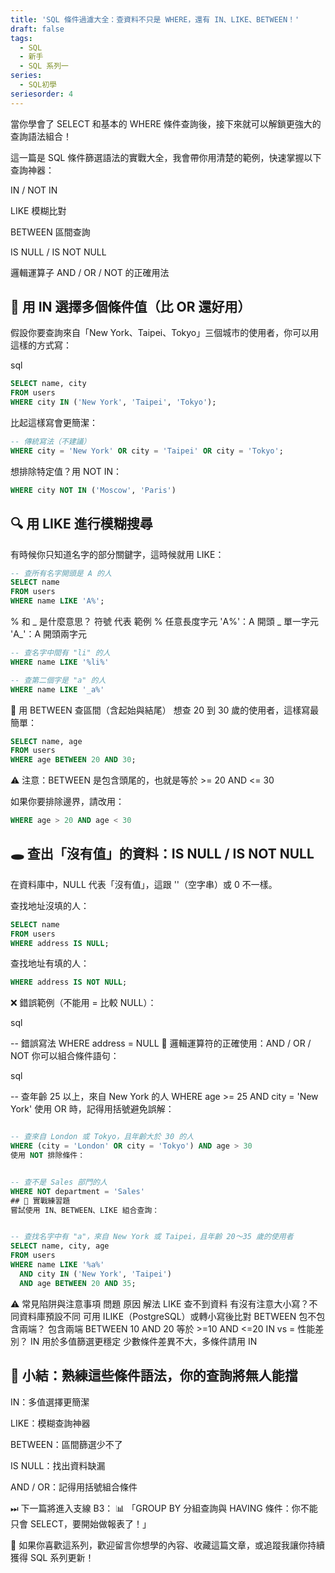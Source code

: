 ```yaml
---
title: 'SQL 條件過濾大全：查資料不只是 WHERE，還有 IN、LIKE、BETWEEN！'
draft: false
tags:
  - SQL
  - 新手
  - SQL 系列一
series:
  - SQL初學
seriesorder: 4
---
```

當你學會了 SELECT 和基本的 WHERE 條件查詢後，接下來就可以解鎖更強大的查詢語法組合！

這一篇是 SQL 條件篩選語法的實戰大全，我會帶你用清楚的範例，快速掌握以下查詢神器：

IN / NOT IN

LIKE 模糊比對

BETWEEN 區間查詢

IS NULL / IS NOT NULL

邏輯運算子 AND / OR / NOT 的正確用法

## 🧲 用 IN 選擇多個條件值（比 OR 還好用）
假設你要查詢來自「New York、Taipei、Tokyo」三個城市的使用者，你可以用這樣的方式寫：

sql

``` sql
SELECT name, city
FROM users
WHERE city IN ('New York', 'Taipei', 'Tokyo');
```
比起這樣寫會更簡潔：

```sql
-- 傳統寫法（不建議）
WHERE city = 'New York' OR city = 'Taipei' OR city = 'Tokyo';
```
想排除特定值？用 NOT IN：

```sql
WHERE city NOT IN ('Moscow', 'Paris')
```
## 🔍 用 LIKE 進行模糊搜尋
有時候你只知道名字的部分關鍵字，這時候就用 LIKE：

```sql 
-- 查所有名字開頭是 A 的人
SELECT name
FROM users
WHERE name LIKE 'A%';
```
% 和 _ 是什麼意思？
符號	代表	範例
%	任意長度字元	'A%'：A 開頭
_	單一字元	'A_'：A 開頭兩字元

``` sql
-- 查名字中間有 "li" 的人
WHERE name LIKE '%li%'
```
```sql
-- 查第二個字是 "a" 的人
WHERE name LIKE '_a%'
```
📏 用 BETWEEN 查區間（含起始與結尾）
想查 20 到 30 歲的使用者，這樣寫最簡單：

```sql
SELECT name, age
FROM users
WHERE age BETWEEN 20 AND 30;
```
⚠️ 注意：BETWEEN 是包含頭尾的，也就是等於 >= 20 AND <= 30

如果你要排除邊界，請改用：

``` sql
WHERE age > 20 AND age < 30
```

## 🕳 查出「沒有值」的資料：IS NULL / IS NOT NULL
在資料庫中，NULL 代表「沒有值」，這跟 ''（空字串）或 0 不一樣。

查找地址沒填的人：

```sql
SELECT name
FROM users
WHERE address IS NULL;
```
查找地址有填的人：

```sql
WHERE address IS NOT NULL;
```
❌ 錯誤範例（不能用 = 比較 NULL）：

sql

-- 錯誤寫法
WHERE address = NULL
🔗 邏輯運算符的正確使用：AND / OR / NOT
你可以組合條件語句：

sql

-- 查年齡 25 以上，來自 New York 的人
WHERE age >= 25 AND city = 'New York'
使用 OR 時，記得用括號避免誤解：

```sql

-- 查來自 London 或 Tokyo，且年齡大於 30 的人
WHERE (city = 'London' OR city = 'Tokyo') AND age > 30
使用 NOT 排除條件：
```
``` sql

-- 查不是 Sales 部門的人
WHERE NOT department = 'Sales'
## 🧠 實戰練習題
嘗試使用 IN、BETWEEN、LIKE 組合查詢：
```
```sql

-- 查找名字中有 "a"，來自 New York 或 Taipei，且年齡 20～35 歲的使用者
SELECT name, city, age
FROM users
WHERE name LIKE '%a%'
  AND city IN ('New York', 'Taipei')
  AND age BETWEEN 20 AND 35;
```
⚠️ 常見陷阱與注意事項
問題	原因	解法
LIKE 查不到資料	有沒有注意大小寫？不同資料庫預設不同	可用 ILIKE（PostgreSQL）或轉小寫後比對
BETWEEN 包不包含兩端？	包含兩端	BETWEEN 10 AND 20 等於 >=10 AND <=20
IN vs = 性能差別？	IN 用於多值篩選更穩定	少數條件差異不大，多條件請用 IN

## 🧭 小結：熟練這些條件語法，你的查詢將無人能擋
IN：多值選擇更簡潔

LIKE：模糊查詢神器

BETWEEN：區間篩選少不了

IS NULL：找出資料缺漏

AND / OR：記得用括號組合條件

⏭ 下一篇將進入支線 B3：
📊 「GROUP BY 分組查詢與 HAVING 條件：你不能只會 SELECT，要開始做報表了！」

📌 如果你喜歡這系列，歡迎留言你想學的內容、收藏這篇文章，或追蹤我讓你持續獲得 SQL 系列更新！